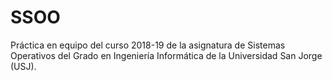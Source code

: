 # SSOO

Práctica en equipo del curso 2018-19 de la asignatura de Sistemas Operativos del Grado en Ingeniería Informática de la Universidad San Jorge (USJ).
